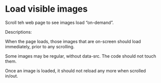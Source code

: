 # Load visible images

Scroll teh web page to see images load “on-demand”.

Descriptions:

When the page loads, those images that are on-screen should load immediately, prior to any scrolling.

Some images may be regular, without data-src. The code should not touch them.

Once an image is loaded, it should not reload any more when scrolled in/out.
